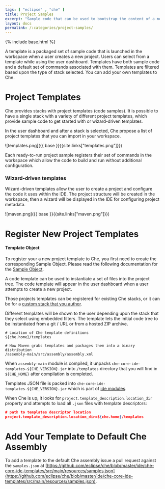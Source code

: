 ```yaml
---
tags: [ "eclipse" , "che" ]
title: Project Samples
excerpt: "Sample code that can be used to bootstrap the content of a new project."
layout: docs
permalink: /:categories/project-samples/
---
```

{% include base.html %}

A template is a packaged set of sample code that is launched in the workspace when a user creates a new project. Users can select from a template while using the user dashboard. Templates have both sample code and a default set of commands associated with them. Templates are filtered based upon the type of stack selected. You can add your own templates to Che.

# Project Templates  
Che provides stacks with project templates (code samples).  It is possible to have a single stack with a variety of different project templates, which provide sample code to get started with or wizard-driven templates.

In the user dashboard and after a stack is selected, Che propose a list of project templates that you can import in your workspace.

![templates.png]({{ base }}{{site.links["templates.png"]}})

Each ready-to-run project sample registers their set of commands in the workspace which allow the code to build and run without additional configuration.

### Wizard-driven templates
Wizard-driven templates allow the user to create a project and configure the code it uses within the IDE. The project structure will be created in the workspace, then a wizard will be displayed in the IDE for configuring project metadata.

![maven.png]({{ base }}{{site.links["maven.png"]}})

# Register New Project Templates  

#### Template Object
To register your a new project template to Che, you first need to create the corresponding Sample Object. Please read the following documentation for the [Sample Object]({{base}}{{site.links["devops-workspaces-data-model"]}}).  

A code template can be used to instantiate a set of files into the project tree. The code template will appear in the user dashboard when a user attempts to create a new project.

Those projects templates can be registered for existing Che stacks, or it can be for a [custom stack that you author]({{base}}{{site.links["devops-runtime-stacks"]}}}).

Different templates will be shown to the user depending upon the stack that they select using embedded filters. The template lets the initial code tree to be instantiated from a git / URL or from a hosted ZIP archive.

```shell  
# Location of Che template definitions
${che.home}/templates

# How Maven grabs templates and packages them into a binary distribution
/assembly-main/src/assembly/assembly.xml
```

When `assembly-main` module is compiled, it unpacks `che-core-ide-templates-${CHE_VERSION}.jar` into `/templates` directory that you will find in `${CHE_HOME}` after compilation is completed.

Templates JSON file is packed into  `che-core-ide-templates-${CHE_VERSION}.jar` which is part of [ide modules](https://github.com/eclipse/che/tree/master/ide).

When Che is up, it looks for `project.template_description.location_dir` property and attempts to load all `.json` files with template descriptors:

```json  
# path to templates descriptor location
project.template_description.location_dir=${che.home}/templates
```

# Add Your Template to Default Che Assembly  
To add a template to the default Che assembly issue a pull request against the `samples.json` at [https://github.com/eclipse/che/blob/master/ide/che-core-ide-templates/src/main/resources/samples.json](https://github.com/eclipse/che/blob/master/ide/che-core-ide-templates/src/main/resources/samples.json).
